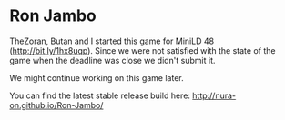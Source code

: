 Ron Jambo
=========

TheZoran, Butan and I started this game for MiniLD 48 (http://bit.ly/1hx8uqp). 
Since we were not satisfied with the state of the game when the deadline was close we didn't submit it.

We might continue working on this game later.

You can find the latest stable release build here: http://nura-on.github.io/Ron-Jambo/
